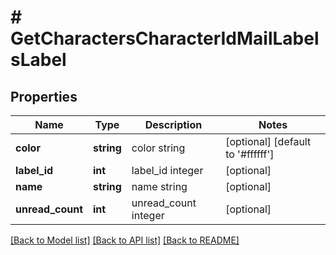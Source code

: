 # # GetCharactersCharacterIdMailLabelsLabel

## Properties

Name | Type | Description | Notes
------------ | ------------- | ------------- | -------------
**color** | **string** | color string | [optional] [default to '#ffffff']
**label_id** | **int** | label_id integer | [optional] 
**name** | **string** | name string | [optional] 
**unread_count** | **int** | unread_count integer | [optional] 

[[Back to Model list]](../../README.md#documentation-for-models) [[Back to API list]](../../README.md#documentation-for-api-endpoints) [[Back to README]](../../README.md)


